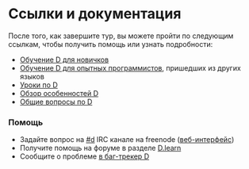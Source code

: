 # Ссылки и документация

После того, как завершите тур, вы можете пройти по следующим ссылкам,
чтобы получить помощь или узнать подробности:

* [Обучение D для новичков](http://ddili.org/ders/d.en/index.html)
* [Обучение D для опытных программистов](http://wiki.dlang.org/Coming_From), пришедших из других языков
* [Уроки по D](https://wiki.dlang.org/Tutorials)
* [Обзор особенностей D](http://dlang.org/overview.html)
* [Общие вопросы по D](http://dlang.org/faq.html)

### Помощь

* Задайте вопрос на [#d](irc://irc.freenode.net/d) IRC канале на freenode ([веб-интерфейс](https://kiwiirc.com/client/irc.freenode.net/d))
* Получите помощь на форуме в разделе [D.learn](http://forum.dlang.org/group/learn)
* Сообщите о проблеме [в баг-трекер D](https://issues.dlang.org)
